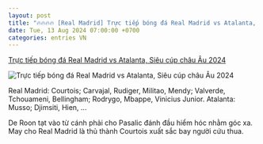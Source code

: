 ```yaml
---
layout: post
title: "🔥🔥🔥🔥 [Real Madrid] Trực tiếp bóng đá Real Madrid vs Atalanta, Siêu cúp châu Âu 2024"
date: Tue, 13 Aug 2024 07:00:00 +0700
categories: entries VN
---
```

[Trực tiếp bóng đá Real Madrid vs Atalanta, Siêu cúp châu Âu 2024](https://vietnamnet.vn/truc-tiep-bong-da-real-madrid-vs-atalanta-sieu-cup-chau-au-2024-2311748.html)

![Trực tiếp bóng đá Real Madrid vs Atalanta, Siêu cúp châu Âu 2024](https://static-images.vnncdn.net/vps_images_publish/000001/000003/2024/8/15/mbappe-ghi-ban-ra-mat-real-madrid-doat-sieu-cup-chau-au-196.jpg?width=0&s=y0z4e4I84DQHjCY02xU_iw)

Real Madrid: Courtois; Carvajal, Rudiger, Militao, Mendy; Valverde, Tchouameni, Bellingham; Rodrygo, Mbappe, Vinicius Junior. Atalanta: Musso; Djimsiti, Hien, ...

De Roon tạt vào từ cánh phải cho Pasalic đánh đầu hiểm hóc nhằm góc xa. May cho Real Madrid là thủ thành Courtois xuất sắc bay người cứu thua.

